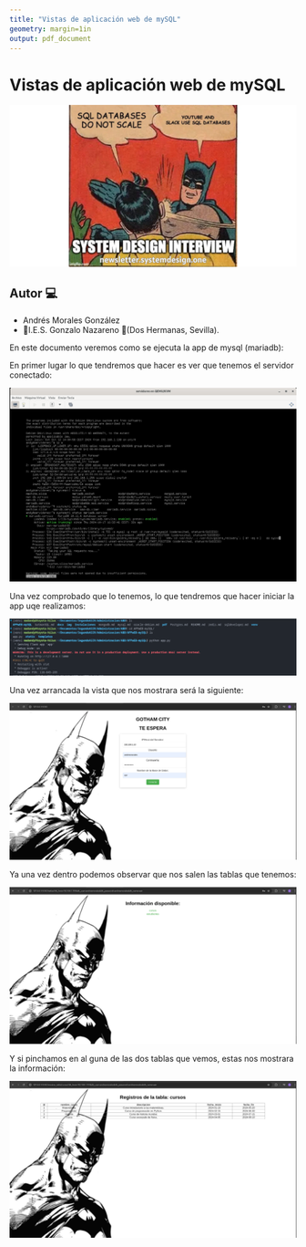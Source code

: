 ```yaml
---
title: "Vistas de aplicación web de mySQL"
geometry: margin=1in
output: pdf_document
---
```


# Vistas de aplicación web de mySQL

![Logo de MySQL](img/FONDO.webp)

## Autor :computer:
* Andrés Morales González
* :school:I.E.S. Gonzalo Nazareno :round_pushpin:(Dos Hermanas, Sevilla).


<div style="page-break-after: always;"></div>

En este documento veremos como se ejecuta la app de mysql (mariadb):

En primer lugar lo que tendremos que hacer es ver que tenemos el servidor conectado:

![conexion a un servicio](img/servidor-operativo.png)

Una vez comprobado que lo tenemos, lo que tendremos que hacer iniciar la app uqe realizamos:

![conexion a un servicio](img/app-py.png)

Una vez arrancada la vista que nos mostrara será la siguiente:

![conexion a un servicio](img/inicio-app.png)

Ya una vez dentro podemos observar que nos salen las tablas que tenemos:

![conexion a un servicio](img/tablas-app.png)

Y si pinchamos en al guna de las dos tablas que vemos, estas nos mostrara la información:

![conexion a un servicio](img/informacion-app.png)

